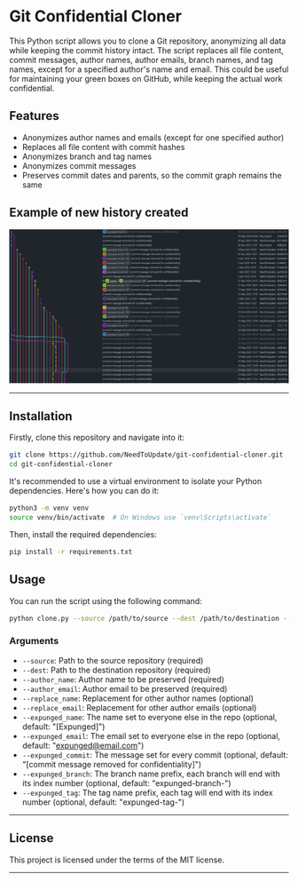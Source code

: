 # Git Confidential Cloner

This Python script allows you to clone a Git repository, anonymizing all data while keeping the commit history intact. The script replaces all file content, commit messages, author names, author emails, branch names, and tag names, except
for a specified author's name and email. This could be useful for maintaining your green boxes on GitHub, while keeping the actual work confidential.

## Features

- Anonymizes author names and emails (except for one specified author)
- Replaces all file content with commit hashes
- Anonymizes branch and tag names
- Anonymizes commit messages
- Preserves commit dates and parents, so the commit graph remains the same

## Example of new history created

<img src="./expunged_history.jpg" width="700" />

---

## Installation

Firstly, clone this repository and navigate into it:

```bash
git clone https://github.com/NeedToUpdate/git-confidential-cloner.git
cd git-confidential-cloner
```

It's recommended to use a virtual environment to isolate your Python dependencies. Here's how you can do it:

```bash
python3 -m venv venv
source venv/bin/activate  # On Windows use `venv\Scripts\activate`
```

Then, install the required dependencies:

```bash
pip install -r requirements.txt
```

## Usage

You can run the script using the following command:

```bash
python clone.py --source /path/to/source --dest /path/to/destination --author_name "Your Name" --author_email "Your Email"
```

### Arguments

- `--source`: Path to the source repository (required)
- `--dest`: Path to the destination repository (required)
- `--author_name`: Author name to be preserved (required)
- `--author_email`: Author email to be preserved (required)
- `--replace_name`: Replacement for other author names (optional)
- `--replace_email`: Replacement for other author emails (optional)
- `--expunged_name`: The name set to everyone else in the repo (optional, default: "[Expunged]")
- `--expunged_email`: The email set to everyone else in the repo (optional, default: "expunged@email.com")
- `--expunged_commit`: The message set for every commit (optional, default: "[commit message removed for confidentiality]")
- `--expunged_branch`: The branch name prefix, each branch will end with its index number (optional, default: "expunged-branch-")
- `--expunged_tag`: The tag name prefix, each tag will end with its index number (optional, default: "expunged-tag-")

---

## License

This project is licensed under the terms of the MIT license.

---
